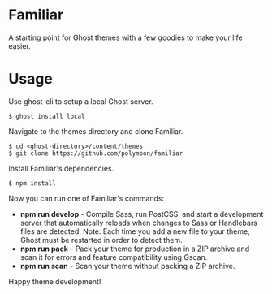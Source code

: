 # Familiar
A starting point for Ghost themes with a few goodies to make your life easier.

# Usage
Use ghost-cli to setup a local Ghost server.
```
$ ghost install local
```

Navigate to the themes directory and clone Familiar.
```
$ cd <ghost-directory>/content/themes
$ git clone https://github.com/polymoon/familiar
```

Install Familiar's dependencies.
```
$ npm install
```

Now you can run one of Familiar's commands:
- **npm run develop** - Compile Sass, run PostCSS, and start a development server that automatically reloads when changes to Sass or Handlebars files are detected. Note: Each time you add a new file to your theme, Ghost must be restarted in order to detect them.
- **npm run pack** - Pack your theme for production in a ZIP archive and scan it for errors and feature compatibility using Gscan.
- **npm run scan** - Scan your theme without packing a ZIP archive.

Happy theme development!
